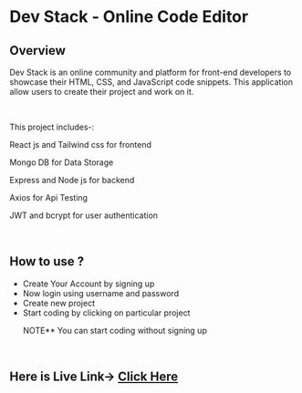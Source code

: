 # Dev Stack - Online Code Editor
<h2>Overview</h2>
<p>Dev Stack is an online community and platform for front-end developers to showcase their HTML, CSS, and JavaScript code snippets. This application allow users to create their project and work on it. </p>
<br/>
<p>This project includes-:</p>
<p>React js and Tailwind css for frontend</p>
<p>Mongo DB for Data Storage</p>
<p>Express and Node js for backend</p>
<p>Axios for Api Testing</p>
<p>JWT and bcrypt for user authentication</p>
<br/>

<h2> How to use ? </h2>
<ul>
  <li>Create Your Account by signing up</li>
  <li>Now login using username and password</li>
  <li>Create new project</li>
  <li>Start coding by clicking on particular project</li>
  <p>NOTE** You can start coding without signing up</p>
</ul>

<br/>

<h2>Here is Live Link-> <a href='https://devstackk.netlify.app/'>Click Here</a></h2>
